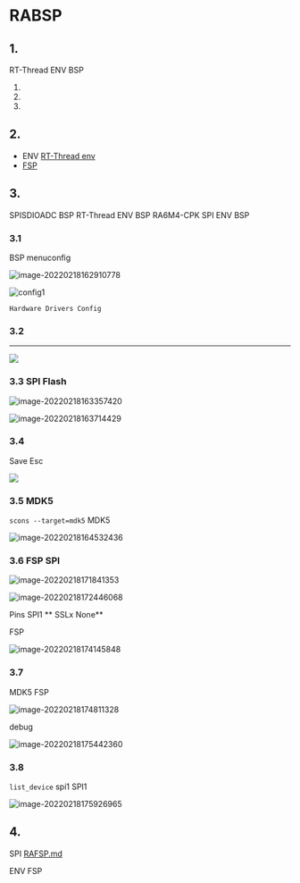 # RABSP

## 1. 

 RT-Thread  ENV  BSP 



1. 
2. 
3. 

## 2. 

-  ENV [RT-Thread env ](https://www.rt-thread.org/document/site/programming-manual/env/env/)
-  [FSP](https://www2.renesas.cn/jp/zh/software-tool/flexible-software-package-fsp) 

## 3. 

 SPISDIOADC  BSP RT-Thread  ENV  BSP  RA6M4-CPK  SPI  ENV  BSP 

### 3.1 

 BSP  menuconfig 

![image-20220218162910778](figures/menuconfig_ra6m4cpk.png) 


 ![config1](figures/config1.png) 

 `Hardware Drivers Config`

### 3.2 

 ************

![](figures/config2.png) 

### 3.3  SPI Flash 

![image-20220218163357420](figures/menuconfig_spi.png) 

![image-20220218163714429](figures/menuconfig_spi1.png) 



### 3.4 

 Save  Esc 

![](figures/save.png) 



### 3.5  MDK5 

 `scons --target=mdk5`  MDK5 

![image-20220218164532436](figures/scons_mdk5.png) 

### 3.6 FSP  SPI 

![image-20220218171841353](figures/fsp_spi.png) 

![image-20220218172446068](figures/fsp_spi1.png) 

 Pins  SPI1 ** SSLx  None**

 FSP

![image-20220218174145848](figures/fsp_spi2.png) 

### 3.7 

 MDK5  FSP   

![image-20220218174811328](figures/mdk_build.png) 

 debug 

![image-20220218175442360](figures/mdk_build1.png) 

### 3.8 

 `list_device`  spi1  SPI1 

![image-20220218175926965](figures/run_spi1.png) 

## 4. 

 SPI [RAFSP.md](RAFSP.md)

 ENV  FSP 